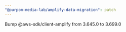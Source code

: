 ```yaml
---
"@purpom-media-lab/amplify-data-migration": patch
---
```


Bump @aws-sdk/client-amplify from 3.645.0 to 3.699.0
